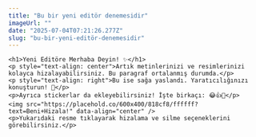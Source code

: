 ```yaml
---
title: "Bu bir yeni editör denemesidir"
imageUrl: ""
date: "2025-07-04T07:21:26.277Z"
slug: "bu-bir-yeni-editör-denemesidir"
---
```



    <h1>Yeni Editöre Merhaba Deyin! ✨</h1>
    <p style="text-align: center">Artık metinlerinizi ve resimlerinizi kolayca hizalayabilirsiniz. Bu paragraf ortalanmış durumda.</p>
    <p style="text-align: right">Bu ise sağa yaslandı. Yaratıcılığınızı konuşturun! 🎨</p>
    <p>Ayrıca stickerlar da ekleyebilirsiniz! İşte birkaçı: 😂👍🚀</p>
    <img src="https://placehold.co/600x400/818cf8/ffffff?text=Beni+Hizala!" data-align="center" />
    <p>Yukarıdaki resme tıklayarak hizalama ve silme seçeneklerini görebilirsiniz.</p>
  
